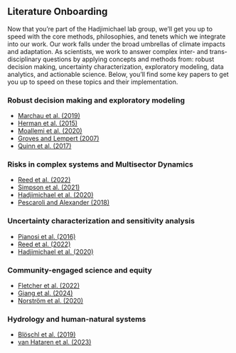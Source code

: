 ## Literature Onboarding

Now that you’re part of the Hadjimichael lab group, we’ll get you up to speed with the core methods, philosophies, and tenets which we integrate into our work. Our work falls under the broad umbrellas of climate impacts and adaptation. As scientists, we work to answer complex inter- and trans-disciplinary questions by applying concepts and methods from: robust decision making, uncertainty characterization, exploratory modeling, data analytics, and actionable science. Below, you’ll find some key papers to get you up to speed on these topics and their implementation.

### Robust decision making and exploratory modeling
- [Marchau et al. (2019)](http://link.springer.com/10.1007/978-3-030-05252-2)
- [Herman et al. (2015)](https://doi.org/10.1061/(ASCE)WR.1943-5452.0000509)
- [Moallemi et al. (2020)](https://doi.org/10.1016/j.gloenvcha.2020.102186)
- [Groves and Lempert (2007)](https://doi.org/10.1016/j.gloenvcha.2006.11.006)
- [Quinn et al. (2017)](https://doi.org/10.1016/j.envsoft.2017.02.017)

### Risks in complex systems and Multisector Dynamics
- [Reed et al. (2022)](https://doi.org/10.1029/2021EF002621)
- [Simpson et al. (2021)](https://doi.org/10.1016/j.oneear.2021.03.005)
- [Hadjimichael et al. (2020)](https://doi.org/10.1029/2020EF001503)
- [Pescaroli and Alexander (2018)](https://doi.org/10.1111/risa.13128)

### Uncertainty characterization and sensitivity analysis
- [Pianosi et al. (2016)](http://dx.doi.org/10.1016/j.envsoft.2016.02.008)
- [Reed et al. (2022)](https://doi.org/10.5281/ZENODO.6110623)
- [Hadjimichael et al. (2020)](https://doi.org/10.1029/2020WR028079)
  
### Community-engaged science and equity
- [Fletcher et al. (2022)](https://doi.org/10.1061/(ASCE)WR.1943-5452.0001573)
- [Giang et al. (2024)](https://doi.org/10.1073/pnas.2215688121)
- [Norström et al. (2020)](https://doi.org/10.1038/s41893-019-0448-2)

### Hydrology and human-natural systems
- [Blöschl et al. (2019)](https://doi.org/10.1080/02626667.2019.1620507)
- [van Hataren et al. (2023)](https://doi.org/10.1080/02626667.2023.2170754)
